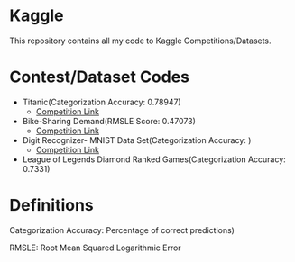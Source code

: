 # Kaggle
This repository contains all my code to Kaggle Competitions/Datasets. 

# Contest/Dataset Codes

* Titanic(Categorization Accuracy: 0.78947)
  * [Competition Link](https://www.kaggle.com/c/titanic)
* Bike-Sharing Demand(RMSLE Score: 0.47073)
  * [Competition Link](https://www.kaggle.com/c/bike-sharing-demand/overview)
* Digit Recognizer- MNIST Data Set(Categorization Accuracy: )
  * [Competition Link](https://www.kaggle.com/c/digit-recognizer)
* League of Legends Diamond Ranked Games(Categorization Accuracy: 0.7331)
# Definitions

Categorization Accuracy: Percentage of correct predictions)

RMSLE: Root Mean Squared Logarithmic Error

